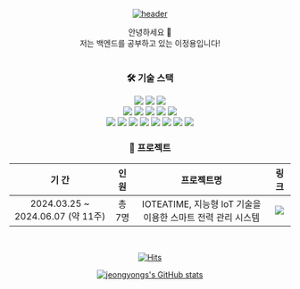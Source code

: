 <div align="center">
  
  [![header](https://capsule-render.vercel.app/api?type=waving&color=auto&height=100&section=header)](#)

  안녕하세요 👋<br>
  저는 백엔드를 공부하고 있는 이정용입니다!
  <br><br>

  ### 🛠️ 기술 스택
  [<img src="https://img.shields.io/badge/Java-007396?style=flat-square&logo=openjdk&logoColor=white"/>](#)
  [<img src="https://img.shields.io/badge/Python-3776AB?style=flat-square&logo=python&logoColor=white">](#)
  [<img src="https://img.shields.io/badge/JavaScript-F7DF1E?style=flat-square&logo=javascript&logoColor=black">](#)
  <br>
  [<img src="https://img.shields.io/badge/Spring%20Boot-6DB33F?style=flat-square&logo=Spring%20Boot&logoColor=white"/>](#)
  [<img src="https://img.shields.io/badge/Spring%20Security-6DB33F?style=flat-square&logo=Spring%20Security&logoColor=white"/>](#)
  [<img src="https://img.shields.io/badge/Spring%20Data%20JPA-6DB33F?style=flat-square&logo=Spring&logoColor=white"/>](#)
  [<img src="https://img.shields.io/badge/Spring%20Batch-6DB33F?style=flat-square&logo=Spring&logoColor=white"/>](#)
  [<img src="https://img.shields.io/badge/Spring%20Cloud-6DB33F?style=flat-square&logo=Spring&logoColor=white"/>](#)
  <br>
  [<img src="https://img.shields.io/badge/MySQL-4479A1?style=flat-square&logo=MySQL&logoColor=white"/>](#)
  [<img src="https://img.shields.io/badge/InfluxDB-22ADF6?style=flat-square&logo=influxdb&logoColor=white">](#)
  [<img src="https://img.shields.io/badge/Redis-DC382D?style=flat-square&logo=Redis&logoColor=white"/>](#)
  [<img src="https://img.shields.io/badge/Maven-C71A36?style=flat-square&logo=ApacheMaven&logoColor=white"/>](#)
  [<img src="https://img.shields.io/badge/Junit5-25A162?style=flat-square&logo=Junit5&logoColor=white"/>](#)
  [<img src="https://img.shields.io/badge/Git-F05032?style=flat-square&logo=Git&logoColor=white"/>](#)
  [<img src="https://img.shields.io/badge/Docker-2267E9?style=flat-square&logo=docker&logoColor=white">](#)
  [<img src="https://img.shields.io/badge/RabbitMQ-FF6600?style=flat-square&logo=rabbitmq&logoColor=white">](#)
  <br>
  
  ### 🚀 프로젝트
  | 기 간 | 인 원 | 프로젝트명 | 링 크 |
  |:----:|:----:|:-------:|:--:|
  | 2024.03.25 ~ 2024.06.07 (약 11주) | 총 7명 | IOTEATIME, 지능형 IoT 기술을 이용한 스마트 전력 관리 시스템 | [<img src="https://img.shields.io/badge/바로가기-3776AB?style=flat-square&logo=&logoColor=white">](https://github.com/nhnacademy-aiot1-5) |
  
  <br>

  [![Hits](https://hits.seeyoufarm.com/api/count/incr/badge.svg?url=https%3A%2F%2Fgithub.com%2Fjeongyongs%2Fhit-counter&count_bg=%2379C83D&title_bg=%23555555&icon=&icon_color=%23E7E7E7&title=hits&edge_flat=true)](#)

  [![jeongyongs's GitHub stats](https://github-readme-stats.vercel.app/api?username=jeongyongs&hide_title=true&show_icons=true)](#)
  
</div>

